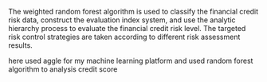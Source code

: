 The weighted random forest algorithm is used to classify the financial credit risk data, construct the evaluation index system, and use the analytic hierarchy process to evaluate the financial credit risk level. The targeted risk control strategies are taken according to different risk assessment results.



here  used aggle for my machine learning platform and used random forest algorithm to analysis credit score
